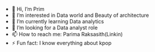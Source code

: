 - 👋 Hi, I’m Prim
- 👀 I’m interested in Data world and Beauty of architecture
- 🌱 I’m currently learning Data analytics
- 💞️ I’m looking for a Data analyst role
- 📫 How to reach me: Parima Raksasith(Linkin)
- ⚡ Fun fact: I know everything about kpop

<!---
Parima55/Parima55 is a ✨ special ✨ repository because its `README.md` (this file) appears on your GitHub profile.
You can click the Preview link to take a look at your changes.
--->

